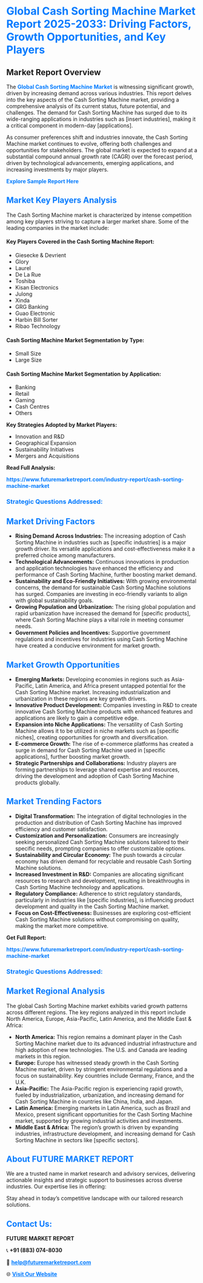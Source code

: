 <h1 style="color: #007BFF;">Global Cash Sorting Machine Market Report 2025-2033: Driving Factors, Growth Opportunities, and Key Players</h1>

<section id="overview">
<h2>Market Report Overview</h2>
<p>The <a href="https://www.futuremarketreport.com/industry-report/cash-sorting-machine-market" style="color: #007BFF; text-decoration: none;"><strong>Global Cash Sorting Machine Market</strong></a> is witnessing significant growth, driven by increasing demand across various industries. This report delves into the key aspects of the Cash Sorting Machine market, providing a comprehensive analysis of its current status, future potential, and challenges. The demand for Cash Sorting Machine has surged due to its wide-ranging applications in industries such as [insert industries], making it a critical component in modern-day [applications].</p>
<p>As consumer preferences shift and industries innovate, the Cash Sorting Machine market continues to evolve, offering both challenges and opportunities for stakeholders. The global market is expected to expand at a substantial compound annual growth rate (CAGR) over the forecast period, driven by technological advancements, emerging applications, and increasing investments by major players.</p>
</section>

<section id="overview">
<p><a href="https://www.futuremarketreport.com/request-sample/reportId=108835" style="color: #007BFF; text-decoration: none;"><strong>Explore Sample Report Here</strong></a></p>
</section>

<section id="key-players">
<h2 style="color: #007BFF;">Market Key Players Analysis</h2>
<p>The Cash Sorting Machine market is characterized by intense competition among key players striving to capture a larger market share. Some of the leading companies in the market include:</p>
<h4>Key Players Covered in the Cash Sorting Machine Report:</h4>
<ul><li>Giesecke &amp; Devrient</li><li>Glory</li><li>Laurel</li><li>De La Rue</li><li>Toshiba</li><li>Kisan Electronics</li><li>Julong</li><li>Xinda</li><li>GRG Banking</li><li>Guao Electronic</li><li>Harbin Bill Sorter</li><li>Ribao Technology</li></ul>
<h4>Cash Sorting Machine Market Segmentation by Type:</h4>
<ul><li>Small Size</li><li>Large Size</li></ul>

<h4>Cash Sorting Machine Market Segmentation by Application:</h4>
<ul><li>Banking</li><li>Retail</li><li>Gaming</li><li>Cash Centres</li><li>Others</li></ul>
<p><strong>Key Strategies Adopted by Market Players:</strong></p>
<ul>
<li>Innovation and R&D</li>
<li>Geographical Expansion</li>
<li>Sustainability Initiatives</li>
<li>Mergers and Acquisitions</li>
</ul>
</section>

<section>
<p><strong>Read Full Analysis: </strong></p><a href="https://www.futuremarketreport.com/industry-report/cash-sorting-machine-market" style="color: #007BFF; text-decoration: none;"><strong>https://www.futuremarketreport.com/industry-report/cash-sorting-machine-market</strong></a>
<h3 style="color: #007BFF;">Strategic Questions Addressed:</h3>
</section>

<section id="driving-factors">
<h2 style="color: #007BFF;">Market Driving Factors</h2>
<ul>
<li><strong>Rising Demand Across Industries:</strong> The increasing adoption of Cash Sorting Machine in industries such as [specific industries] is a major growth driver. Its versatile applications and cost-effectiveness make it a preferred choice among manufacturers.</li>
<li><strong>Technological Advancements:</strong> Continuous innovations in production and application technologies have enhanced the efficiency and performance of Cash Sorting Machine, further boosting market demand.</li>
<li><strong>Sustainability and Eco-Friendly Initiatives:</strong> With growing environmental concerns, the demand for sustainable Cash Sorting Machine solutions has surged. Companies are investing in eco-friendly variants to align with global sustainability goals.</li>
<li><strong>Growing Population and Urbanization:</strong> The rising global population and rapid urbanization have increased the demand for [specific products], where Cash Sorting Machine plays a vital role in meeting consumer needs.</li>
<li><strong>Government Policies and Incentives:</strong> Supportive government regulations and incentives for industries using Cash Sorting Machine have created a conducive environment for market growth.</li>
</ul>
</section>

<section id="growth-opportunities">
<h2 style="color: #007BFF;">Market Growth Opportunities</h2>
<ul>
<li><strong>Emerging Markets:</strong> Developing economies in regions such as Asia-Pacific, Latin America, and Africa present untapped potential for the Cash Sorting Machine market. Increasing industrialization and urbanization in these regions are key growth drivers.</li>
<li><strong>Innovative Product Development:</strong> Companies investing in R&D to create innovative Cash Sorting Machine products with enhanced features and applications are likely to gain a competitive edge.</li>
<li><strong>Expansion into Niche Applications:</strong> The versatility of Cash Sorting Machine allows it to be utilized in niche markets such as [specific niches], creating opportunities for growth and diversification.</li>
<li><strong>E-commerce Growth:</strong> The rise of e-commerce platforms has created a surge in demand for Cash Sorting Machine used in [specific applications], further boosting market growth.</li>
<li><strong>Strategic Partnerships and Collaborations:</strong> Industry players are forming partnerships to leverage shared expertise and resources, driving the development and adoption of Cash Sorting Machine products globally.</li>
</ul>
</section>

<section id="trending-factors">
<h2 style="color: #007BFF;">Market Trending Factors</h2>
<ul>
<li><strong>Digital Transformation:</strong> The integration of digital technologies in the production and distribution of Cash Sorting Machine has improved efficiency and customer satisfaction.</li>
<li><strong>Customization and Personalization:</strong> Consumers are increasingly seeking personalized Cash Sorting Machine solutions tailored to their specific needs, prompting companies to offer customizable options.</li>
<li><strong>Sustainability and Circular Economy:</strong> The push towards a circular economy has driven demand for recyclable and reusable Cash Sorting Machine solutions.</li>
<li><strong>Increased Investment in R&D:</strong> Companies are allocating significant resources to research and development, resulting in breakthroughs in Cash Sorting Machine technology and applications.</li>
<li><strong>Regulatory Compliance:</strong> Adherence to strict regulatory standards, particularly in industries like [specific industries], is influencing product development and quality in the Cash Sorting Machine market.</li>
<li><strong>Focus on Cost-Effectiveness:</strong> Businesses are exploring cost-efficient Cash Sorting Machine solutions without compromising on quality, making the market more competitive.</li>
</ul>
</section>

<section>
<p><strong>Get Full Report: </strong></p><a href="https://www.futuremarketreport.com/industry-report/cash-sorting-machine-market" style="color: #007BFF; text-decoration: none;"><strong>https://www.futuremarketreport.com/industry-report/cash-sorting-machine-market</strong></a>
<h3 style="color: #007BFF;">Strategic Questions Addressed:</h3>
</section>


<section id="regional-analysis">
<h2 style="color: #007BFF;">Market Regional Analysis</h2>
<p>The global Cash Sorting Machine market exhibits varied growth patterns across different regions. The key regions analyzed in this report include North America, Europe, Asia-Pacific, Latin America, and the Middle East & Africa:</p>
<ul>
<li><strong>North America:</strong> This region remains a dominant player in the Cash Sorting Machine market due to its advanced industrial infrastructure and high adoption of new technologies. The U.S. and Canada are leading markets in this region.</li>
<li><strong>Europe:</strong> Europe has witnessed steady growth in the Cash Sorting Machine market, driven by stringent environmental regulations and a focus on sustainability. Key countries include Germany, France, and the U.K.</li>
<li><strong>Asia-Pacific:</strong> The Asia-Pacific region is experiencing rapid growth, fueled by industrialization, urbanization, and increasing demand for Cash Sorting Machine in countries like China, India, and Japan.</li>
<li><strong>Latin America:</strong> Emerging markets in Latin America, such as Brazil and Mexico, present significant opportunities for the Cash Sorting Machine market, supported by growing industrial activities and investments.</li>
<li><strong>Middle East & Africa:</strong> The region’s growth is driven by expanding industries, infrastructure development, and increasing demand for Cash Sorting Machine in sectors like [specific sectors].</li>
</ul>
</section>

<footer>
<h2 style="color: #007BFF;">About FUTURE MARKET REPORT</h2>
<p>We are a trusted name in market research and advisory services, delivering actionable insights and strategic support to businesses across diverse industries. Our expertise lies in offering:</p>

<p>Stay ahead in today’s competitive landscape with our tailored research solutions.</p>

<h2 style="color: #007BFF;">Contact Us:</h2>
<p><strong>FUTURE MARKET REPORT</strong></p>
<p>📞 <strong>+91 (883) 074-8030</strong></p>
<p>📧 <strong><a href="mailto:help@futuremarketreport.com" style="color: #007BFF;">help@futuremarketreport.com</a></strong></p>
<p>🌐 <strong><a href="https://www.futuremarketreport.com/" style="color: #007BFF;">Visit Our Website</a></strong></p>
</footer>